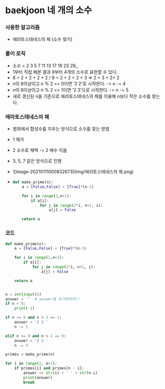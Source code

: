 # baekjoon 네 개의 소수



### **사용한 알고리즘**

- 에라토스테네스의 체 (소수 찾기)

 

### **풀이 로직**

- 소수 = 2 3 5 7 11 13 17 19 23 29,,
- 1부터 직접 해본 결과 8부터 4개의 소수로 표현할 수 있다.
- 8 = 2 + 2 + 2 + 2 / 9 = 2 + 2 + 2 + 3 => 2 + 3 + 2+ 2
- n이 8이상이고 n % 2 == 0이면 '2 2'로 시작한다. -> n -= 4
- n이 8이상이고 n % 2 == 1이면 '2 3'으로 시작한다. -> n -= 5
- 새로 갱신된 n을 기준으로 에라토스테네스의 체를 이용해 n보다 작은 소수를 찾는다.



### **에라토스테네스의 체**

- 범위에서 합성수를 지우는 방식으로 소수를 찾는 방법
- 1 제거 
- 2 소수로 채택 -> 2 배수 지움
- 3, 5, 7 같은 방식으로 진행
- ![image-20210111000832673](img/에라토스테네스의 체.png)

- ```python
  def make_prime(n):
      a = [False,False] + [True]*(n-1)
  
      for i in range(2,n+1):
          if a[i]:
              for j in range(2*i, n+1, i):
                  a[j] = False
  
      return a
  ```

  

### **코드**

```python
def make_prime(n):
    a = [False,False] + [True]*(n-1)

    for i in range(2,n+1):
        if a[i]:
            for j in range(2*i, n+1, i):
                a[j] = False

    return a


n = int(input())
answer = ''  # answer를 초기화하자!!
if n < 8:
    print(-1)

if n >= 8 and n % 2 == 1:
    answer = '2 3 '
    n -= 5

elif n >= 8 and n % 2 == 0:
    answer = '2 2 '
    n -= 4

primes = make_prime(n)

for i in range(2, n+1):
    if primes[i] and primes[n - i]:
        answer += str(i) + ' ' + str(n-i)
        print(answer)
        break
```

